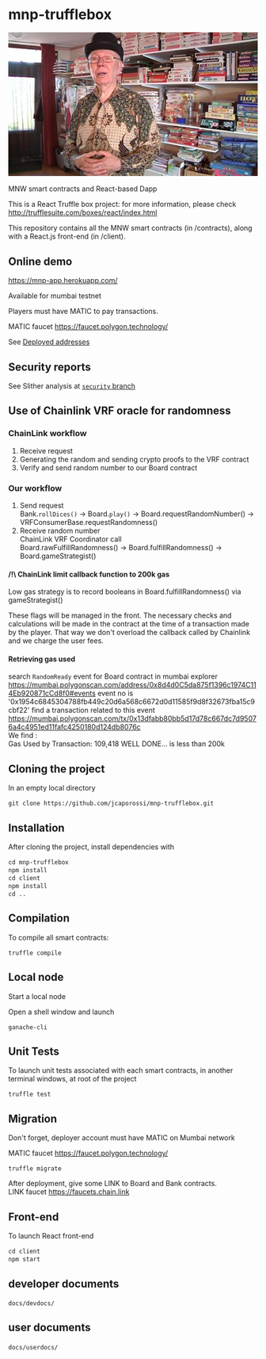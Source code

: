# mnp-trufflebox

![This is an image](assets/images/still-albert-veldhuis.jpg)

MNW smart contracts and React-based Dapp

This is a React Truffle box project: for more information, please check http://trufflesuite.com/boxes/react/index.html

This repository contains all the MNW smart contracts (in /contracts), along with a React.js front-end (in /client).

## Online demo
https://mnp-app.herokuapp.com/

Available for mumbai testnet

Players must have MATIC to pay transactions.

MATIC faucet
https://faucet.polygon.technology/

See [Deployed addresses](DEPLOYED_ADDRESSES.md)

## Security reports
See Slither analysis at [`security` branch](https://github.com/jcaporossi/mnp-trufflebox/tree/feature/security)

## Use of Chainlink VRF oracle for randomness
### ChainLink workflow
1. Receive request  
2. Generating the random and sending crypto proofs to the VRF contract  
3. Verify and send random number to our Board contract  

### Our workflow
1. Send request  
Bank.`rollDices()` -> Board.`play()` -> Board.requestRandomNumber() -> VRFConsumerBase.requestRandomness()  
2. Receive random number  
ChainLink VRF Coordinator call  
Board.rawFulfillRandomness() -> Board.fulfillRandomness() -> Board.gameStrategist()  
#### /!\ ChainLink limit callback function to 200k gas 
Low gas strategy is to record booleans in Board.fulfillRandomness() via gameStrategist()

These flags will be managed in the front.
The necessary checks and calculations will be made in the contract at the time of a transaction made by the player.
That way we don't overload the callback called by Chainlink and we charge the user fees.  

#### Retrieving gas used
search `RandomReady` event for Board contract in mumbai explorer
https://mumbai.polygonscan.com/address/0x8d4d0C5da875f1396c1974C114Eb920871cCd8f0#events
event no is '0x1954c6845304788fb449c20d6a568c6672d0d11585f9d8f32673fba15c9cbf22'
find a transaction related to this event
https://mumbai.polygonscan.com/tx/0x13dfabb80bb5d17d78c667dc7d95076a4c4951ed11fafc4250180d124db8076c  
We find :  
Gas Used by Transaction: 109,418
WELL DONE... is less than 200k 

## Cloning the project

In an empty local directory

```
git clone https://github.com/jcaporossi/mnp-trufflebox.git
```

## Installation

After cloning the project, install dependencies with

```
cd mnp-trufflebox
npm install
cd client
npm install
cd ..
```

## Compilation

To compile all smart contracts:

```
truffle compile
```

## Local node

Start a local node

Open a shell window and launch

```
ganache-cli
```

## Unit Tests

To launch unit tests associated with each smart contracts, in another terminal windows, at root of the project

```
truffle test
```

## Migration

Don't forget, deployer account must have MATIC on Mumbai network

MATIC faucet
https://faucet.polygon.technology/

```
truffle migrate
```

After deployment, give some LINK to Board and Bank contracts.<br/>
LINK faucet https://faucets.chain.link

## Front-end

To launch React front-end

```
cd client
npm start
```

## developer documents
`docs/devdocs/`

## user documents
`docs/userdocs/`